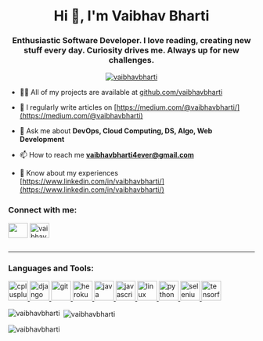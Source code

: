 <h1 align="center">Hi 👋, I'm Vaibhav Bharti</h1>
<h3 align="center">Enthusiastic Software Developer. I love reading, creating new stuff every day. Curiosity drives me. Always up for new challenges.</h3>


<p align="center"> <a href="https://github.com/ryo-ma/github-profile-trophy"><img src="https://github-profile-trophy.vercel.app/?username=vaibhavbharti" alt="vaibhavbharti" /></a> </p>


- 👨‍💻 All of my projects are available at [github.com/vaibhavbharti](github.com/vaibhavbharti)

- 📝 I regularly write articles on [https://medium.com/@vaibhavbharti/](https://medium.com/@vaibhavbharti)

- 💬 Ask me about **DevOps, Cloud Computing, DS, Algo, Web Development**

- 📫 How to reach me **vaibhavbharti4ever@gmail.com**

- 📄 Know about my experiences [https://www.linkedin.com/in/vaibhavbharti/](https://www.linkedin.com/in/vaibhavbharti/)
<h3 align="left">Connect with me:</h3>
<p align="left">
<a href="https://twitter.com/" target="blank"><img align="center" src="https://cdn.jsdelivr.net/npm/simple-icons@3.0.1/icons/twitter.svg" alt="" height="30" width="40" /></a>
<a href="https://linkedin.com/in/vaibhavbharti" target="blank"><img align="center" src="https://cdn.jsdelivr.net/npm/simple-icons@3.0.1/icons/linkedin.svg" alt="vaibhavbharti" height="30" width="40" /></a>
<p align="left"> <a href="https://twitter.com/" target="blank"><img src="https://img.shields.io/twitter/follow/" alt="" /></a> </p>
</p>
<hr>
<h3 align="left">Languages and Tools:</h3>
<p align="left"> <a href="https://www.w3schools.com/cpp/" target="_blank"> <img src="https://devicons.github.io/devicon/devicon.git/icons/cplusplus/cplusplus-original.svg" alt="cplusplus" width="40" height="40"/> </a> <a href="https://www.djangoproject.com/" target="_blank"> <img src="https://devicons.github.io/devicon/devicon.git/icons/django/django-original.svg" alt="django" width="40" height="40"/> </a> <a href="https://git-scm.com/" target="_blank"> <img src="https://www.vectorlogo.zone/logos/git-scm/git-scm-icon.svg" alt="git" width="40" height="40"/> </a> <a href="https://heroku.com" target="_blank"> <img src="https://www.vectorlogo.zone/logos/heroku/heroku-icon.svg" alt="heroku" width="40" height="40"/> </a> <a href="https://www.java.com" target="_blank"> <img src="https://devicons.github.io/devicon/devicon.git/icons/java/java-original-wordmark.svg" alt="java" width="40" height="40"/> </a> <a href="https://developer.mozilla.org/en-US/docs/Web/JavaScript" target="_blank"> <img src="https://devicons.github.io/devicon/devicon.git/icons/javascript/javascript-original.svg" alt="javascript" width="40" height="40"/> </a> <a href="https://www.linux.org/" target="_blank"> <img src="https://devicons.github.io/devicon/devicon.git/icons/linux/linux-original.svg" alt="linux" width="40" height="40"/> </a> <a href="https://www.python.org" target="_blank"> <img src="https://devicons.github.io/devicon/devicon.git/icons/python/python-original.svg" alt="python" width="40" height="40"/> </a> <a href="https://www.selenium.dev" target="_blank"> <img src="https://raw.githubusercontent.com/detain/svg-logos/780f25886640cef088af994181646db2f6b1a3f8/svg/selenium-logo.svg" alt="selenium" width="40" height="40"/> </a> <a href="https://www.tensorflow.org" target="_blank"> <img src="https://www.vectorlogo.zone/logos/tensorflow/tensorflow-icon.svg" alt="tensorflow" width="40" height="40"/> </a> </p>

<p><img align="left" src="https://github-readme-stats.vercel.app/api/top-langs?username=vaibhavbharti&show_icons=true&locale=en&layout=compact" alt="vaibhavbharti" /></p>

<p>&nbsp;<img align="center" src="https://github-readme-stats.vercel.app/api?username=vaibhavbharti&show_icons=true&locale=en" alt="vaibhavbharti" /></p>


<p align="left"> <img src="https://komarev.com/ghpvc/?username=vaibhavbharti&label=Profile%20views&color=0e75b6&style=flat" alt="vaibhavbharti" /> </p>
